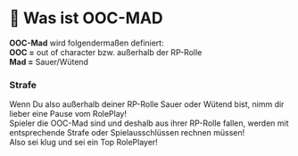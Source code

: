 # 🥲 Was ist OOC-MAD

**OOC-Mad** wird folgendermaßen definiert:\
**OOC =** out of character bzw. außerhalb der RP-Rolle\
**Mad =** Sauer/Wütend

### Strafe <a href="#1-toc-title" id="1-toc-title"></a>

Wenn Du also außerhalb deiner RP-Rolle Sauer oder Wütend bist, nimm dir lieber eine Pause vom RolePlay!\
Spieler die OOC-Mad sind und deshalb aus ihrer RP-Rolle fallen, werden mit entsprechende Strafe oder Spielausschlüssen rechnen müssen!\
Also sei klug und sei ein Top RolePlayer!
